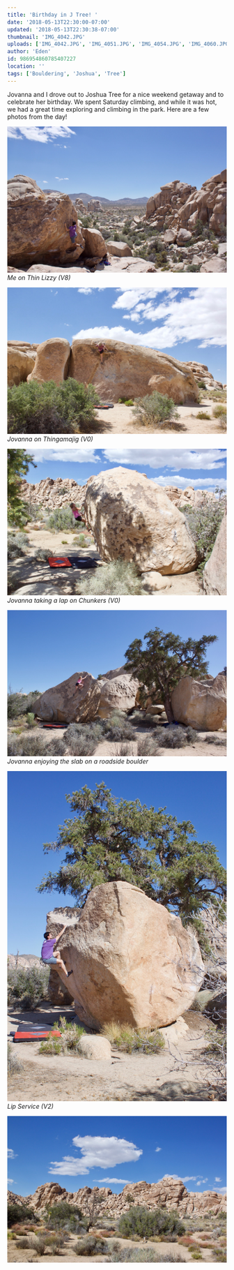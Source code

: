 ```yaml
---
title: 'Birthday in J Tree! '
date: '2018-05-13T22:30:00-07:00'
updated: '2018-05-13T22:30:38-07:00'
thumbnail: 'IMG_4042.JPG'
uploads: ['IMG_4042.JPG', 'IMG_4051.JPG', 'IMG_4054.JPG', 'IMG_4060.JPG', 'IMG_4076.JPG', 'IMG_4078.JPG']
author: 'Eden'
id: 986954860785407227
location: ''
tags: ['Bouldering', 'Joshua', 'Tree']
---
```


Jovanna and I drove out to Joshua Tree for a nice weekend getaway and to celebrate her birthday. We spent Saturday climbing, and while it was hot, we had a great time exploring and climbing in the park. Here are a few photos from the day!

![image alt](uploads/IMG_4042.JPG)*Me on Thin Lizzy (V8)*

![image alt](uploads/IMG_4051.JPG)*Jovanna on Thingamajig (V0)*

![image alt](uploads/IMG_4054.JPG)*Jovanna taking a lap on Chunkers (V0)*

![image alt](uploads/IMG_4060.JPG)*Jovanna enjoying the slab on a roadside boulder*

![image alt](uploads/IMG_4076.JPG)*Lip Service (V2)*

![image alt](uploads/IMG_4078.JPG)
